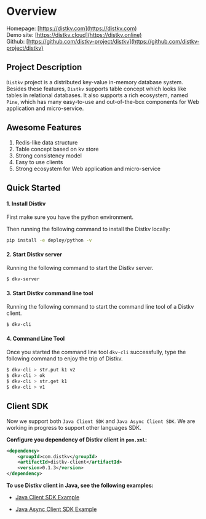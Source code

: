# Overview
Homepage: [https://distkv.com](https://distkv.com)  
Demo site: [https://distkv.cloud](https://distkv.online)  
Github: [https://github.com/distkv-project/distkv](https://github.com/distkv-project/distkv)  

## Project Description
`Distkv` project is a distributed key-value in-memory database system. Besides these features, `Distkv` supports table concept which looks like tables in relational databases. It also supports a rich ecosystem, named `Pine`, which has many easy-to-use and out-of-the-box components for Web application and micro-service.

## Awesome Features
1. Redis-like data structure
2. Table concept based on kv store
3. Strong consistency model
4. Easy to use clients
5. Strong ecosystem for Web application and micro-service

## Quick Started
#### 1. Install Distkv
First make sure you have the python environment.

Then running the following command to install the Distkv locally:
```bash
pip install -e deploy/python -v
```

#### 2. Start Distkv server
Running the following command to start the Distkv server.
```bash
$ dkv-server
```

#### 3. Start Distkv command line tool
Running the following command to start the command line tool of a Distkv client.
```bash
$ dkv-cli
```

#### 4. Command Line Tool
Once you started the command line tool `dkv-cli` successfully, type the following command to enjoy the trip of Distkv.
```bash
$ dkv-cli > str.put k1 v2
$ dkv-cli > ok
$ dkv-cli > str.get k1
$ dkv-cli > v1
```

## Client SDK
Now we support both `Java Client SDK` and `Java Async Client SDK`. We are working in progress to support other languages SDK. 

**Configure you dependency of Distkv client in `pom.xml`:**
```xml
<dependency>
    <groupId>com.distkv</groupId>
    <artifactId>distkv-client</artifactId>
    <version>0.1.3</version>
</dependency>
```

**To use Distkv client in Java, see the following examples:**

- [Java Client SDK Example](https://github.com/distkv-project/distkv/blob/master/client/src/main/java/com/distkv/client/example/DistkvUsageExample.java)

- [Java Async Client SDK Example](https://github.com/distkv-project/distkv/blob/master/client/src/main/java/com/distkv/asyncclient/example/DistkvAsyncUsageExample.java)
